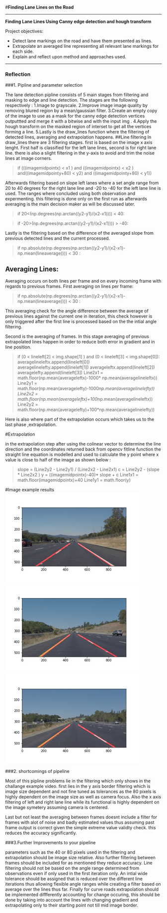 #**Finding Lane Lines on the Road** 


---

**Finding Lane Lines Using Canny edge detection and hough transform**

Project objectives:
* Detect lane markings on the road and have them presented as lines.
* Extrapolate an averaged line representing all relevant lane markings for each side.
* Explain and reflect upon method and approaches used.


[//]: # (Image References)

[image1]: LDsolidWhiteRight.jpg "Grayscale"
[image2]: LDsolidYellowCurve.jpg "Grayscale"
[image3]: LDsolidYellowLeft.jpg "Grayscale"
[image4]: LDwhiteCarLaneSwitch.jpg "Grayscale"

---

### Reflection

###1. Pipline and parameter selection

The lane detection pipline consists of 5 main stages from filtering and masking to edge and line detection. The stages are the following respectively :
          1.Image to grayscale.
          2.Improve image image quality by removing blured region by a mean/gaussian filter.
          3.Create an empty copy of the image to use as a mask for the canny edge detection vertices outputtted and merge it with a bitwise and with the input img .
          4.Apply the hough transform on the masked region of interset to get all the vertices forming a line.
          5.Lastly is the draw_lines function where the filtering of detected lines, averaging and extrapolation happens.
##Line filtering
In draw_lines there are 3 filtering stages. first is based on the image x axis lenght. First half is classified for the left lane lines, second is for right lane line. there is also a slight filtering in the y-axis to avoid and trim the noise lines at image corners.
>if (((imagemidpointx) < x1 ) and ((imagemidpointx) < x2 ) and((imagemidpointy+80) < y2) and ((imagemidpointy+80) < y1))

Afterwards filtering based on slope left lanes where a set angle range from 20 to 40 degrees for the right lane line and -20 to -40 for the left lane line is used. The ranges where concluded using both observation and expermenting. this filtering is done only on the first run as afterwards averaging is the main decision maker as will be discussed later.
>if   20<(np.degrees(np.arctan((y2-y1)/(x2-x1)))) < 40:

>if   -20>(np.degrees(np.arctan((y2-y1)/(x2-x1)))) > -40:

Lastly is the filtering based on the difference of the averaged slope from previous detected lines and the current processed.

>if np.absolute(np.degrees(np.arctan((y2-y1)/(x2-x1)- np.mean(lineaverage)))) < 30  :

## Averaging Lines:
Averaging occurs on both lines per frame and on every incoming frame with regards to previous frames.
First averaging on lines per frame:
>if np.absolute(np.degrees(np.arctan((y2-y1)/(x2-x1)- np.mean(lineaverage)))) < 30  :

This averaging check for the angle difference between the average of previous lines against the current one in iteration, this check however is only triggered after the first line is processed based on the the intial angle filtering.

Second is the averaging of frames. In this stage averaging of previous extrapolated lines happen in order to reduce both error in gradient and in line position.
>if      (0 < lineleft[2] < img.shape[1] ) and (0 < lineleft[3] < img.shape[0]):
         averagelineleftx.append(lineleft[0])
         averagelinelefty.append(lineleft[1])
         averageleftx.append(lineleft[2])
         averagelefty.append(lineleft[3])
         Line2x1 = math.floor(np.mean(averageleftx)-1000* np.mean(averagelineleftx))
    Line2y1 = math.floor(np.mean(averagelefty)-1000*np.mean(averagelinelefty))
    Line2x2 = math.floor(np.mean(averageleftx)+100*np.mean(averagelineleftx))
    Line2y2 = math.floor(np.mean(averagelefty)+100*np.mean(averagelinelefty))

Here is also where part of the extrapolation occurs which takes us to the last phase ,extrapolation.

#Extrapolation

in the extrapolation step after using the colinear vector to determine the line direction and the coordinates  returned back from opencv fitline function the straight line equation is modelled and used to calculate the y point where x value is close to half of the image as shown below :

>    slope = (Line2y2 - Line2y1) / (Line2x2 - Line2x1)
    c = Line2y2 - (slope * Line2x2 )
    y = ((imagemidpointx)-40)* slope + c
    Line1x1 = math.floor(imagemidpointx)+40
    Line1y1 = math.floor(y)
    
#Image example results
![alt text-1][image1] ![alt text-2][image2]![alt text-2][image3]


###2.  shortcomings of pipeline

Most of this pipline problems lie in the filtering which only shows in the challange example video. first lies in the  y axis border filtering which is image size dependent and not fine tuned as tolerances as the 80 pixels is highly dependent on the image size as well as camera focus. Also the x axis filtering of left and right lane line while its functional is highly dependent on the image symetery assuming camera is centered.

Last but not least the averaging between frames doesnt include a filter for frames with alot of noise and badly estimated values thus assuming past frame output is correct given the simple extreme value validty check. this reduces the accuracy significantly.


###3.Further Improvements to your pipeline

parameters such as the 40 or 80 pixels used in the filtering and extrapolation should be image size relative. Also further filtering between frames should be included for as mentioned they reduce accuracy. Line filtering should not be based on the angle range determined from observations even if only used in the first iteration only. An intial wide tolerance should be assigned that is reduced over the different  line iterations thus allowing flexible angle ranges while creating a filter based on average over the lines thus far.
Finally for curve roads extrapolation should be implemented diffferently accounting for change occuring, this should be done by taking into account the lines with changing gradient and extrapolating only to their starting point not till mid image border.
